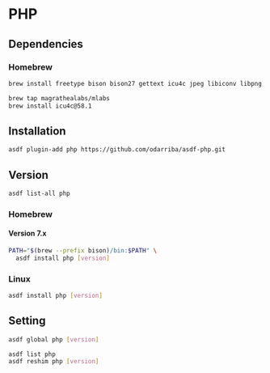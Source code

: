 # PHP

## Dependencies

### Homebrew

```sh
brew install freetype bison bison27 gettext icu4c jpeg libiconv libpng openssl readline
```

```sh
brew tap magrathealabs/mlabs
brew install icu4c@58.1
```

## Installation

```sh
asdf plugin-add php https://github.com/odarriba/asdf-php.git
```

## Version

```sh
asdf list-all php
```

### Homebrew

#### Version 7.x

```sh
PATH="$(brew --prefix bison)/bin:$PATH" \
  asdf install php [version]
```

### Linux

```sh
asdf install php [version]
```

## Setting

```sh
asdf global php [version]
```

```sh
asdf list php
asdf reshim php [version]
```
